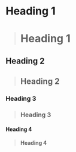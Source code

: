 # Heading 1
># Heading 1

## Heading 2
>## Heading 2

### Heading 3
>### Heading 3

#### Heading 4
>#### Heading 4
